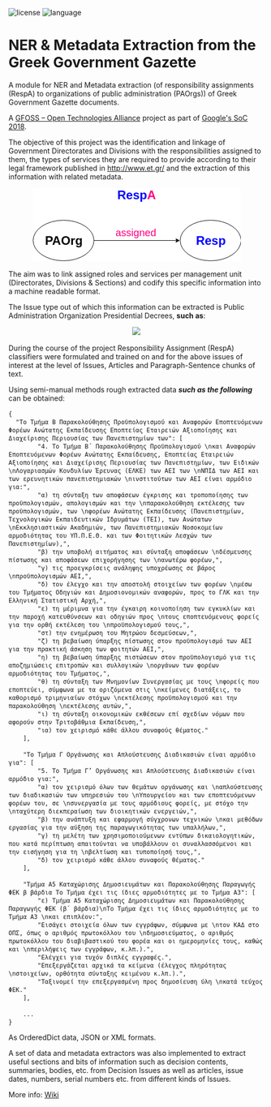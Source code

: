 ![license](https://img.shields.io/badge/License-GPLv3-blue.svg)
![language](https://img.shields.io/badge/python-3.x-green.svg)

# NER & Metadata Extraction from the Greek Government Gazette 
A module for NER and Metadata extraction (of responsibility assignments (RespA) to organizations of public administration (PAOrgs)) of Greek Government Gazette documents.

A [GFOSS – Open Technologies Alliance](https://gfoss.eu/) project as part of [Google's SoC 2018](https://summerofcode.withgoogle.com/).

The objective of this project was the identification and linkage of Government Directorates and Divisions with the responsibilities assigned to them, the types of services they are required to provide according to their legal framework published in http://www.et.gr/ and the extraction of this information with related metadata.

<p align="center">
  <img src="/docs/main_objective_schema.png"/>
</p>

The aim was to link assigned roles and services per management unit (Directorates, Divisions & Sections) and codify this specific information into a machine readable format.

The Issue type out of which this information can be extracted is Public Administration Organization Presidential Decrees, **such as**: 

<p align="center">
  <img src="/docs/PAOrg_Pres_Decree_Example.png"/>
</p>

During the course of the project Responsibility Assignment (RespA) classifiers were formulated and trained on and for the above issues of interest at the level of Issues, Articles and Paragraph-Sentence chunks of text. 

Using semi-manual methods rough extracted data ***such as the following*** can be obtained:

```
{
  "Το Τμήμα Β Παρακολούθησης Προϋπολογισμού και Αναφορών Εποπτευόμενων Φορέων Ανώτατης Εκπαίδευσης Εποπτείας Εταιρειών Αξιοποίησης και Διαχείρισης Περιουσίας των Πανεπιστημίων των": [
        "4. Το Τμήμα Β΄ Παρακολούθησης Προϋπολογισμού \nκαι Αναφορών Εποπτευόμενων Φορέων Ανώτατης Εκπαίδευσης, Εποπτείας Εταιρειών Αξιοποίησης και Διαχείρισης Περιουσίας των Πανεπιστημίων, των Ειδικών \nΛογαριασμών Κονδυλίων Έρευνας (ΕΛΚΕ) των ΑΕΙ των \nΝΠΙΔ των ΑΕΙ και των ερευνητικών πανεπιστημιακών \nινστιτούτων των ΑΕΙ είναι αρμόδιο για:",
        "α) τη σύνταξη των αποφάσεων έγκρισης και τροποποίησης των προϋπολογισμών, απολογισμών και την \nπαρακολούθηση εκτέλεσης των προϋπολογισμών, των \nφορέων Ανώτατης Εκπαίδευσης (Πανεπιστημίων, Τεχνολογικών Εκπαιδευτικών Ιδρυμάτων (ΤΕΙ), των Ανώτατων \nΕκκλησιαστικών Ακαδημιών, των Πανεπιστημιακών Νοσοκομείων αρμοδιότητας του ΥΠ.Π.Ε.Θ. και των Φοιτητικών Λεσχών των Πανεπιστημίων),",
        "β) την υποβολή αιτήματος και σύνταξη αποφάσεων \nδέσμευσης πίστωσης και αποφάσεων επιχορήγησης των \nανωτέρω φορέων,",
        "γ) τις προεγκρίσεις ανάληψης υποχρέωσης σε βάρος \nπροϋπολογισμών ΑΕΙ,",
        "δ) τον έλεγχο και την αποστολή στοιχείων των φορέων \nμέσω του Τμήματος Οδηγιών και Δημοσιονομικών αναφορών, προς το ΓΛΚ και την Ελληνική Στατιστική Αρχή,",
        "ε) τη μέριμνα για την έγκαιρη κοινοποίηση των εγκυκλίων και την παροχή κατευθύνσεων και οδηγιών προς \nτους εποπτευόμενους φορείς για την ορθή εκτέλεση του \nπροϋπολογισμού τους,",
        "στ) την ενημέρωση του Μητρώου δεσμεύσεων,",
        "ζ) τη βεβαίωση ύπαρξης πίστωσης στον προϋπολογισμό των ΑΕΙ για την πρακτική άσκηση των φοιτητών ΑΕΙ,",
        "η) τη βεβαίωση ύπαρξης πιστώσεων στον προϋπολογισμό για τις αποζημιώσεις επιτροπών και συλλογικών \nοργάνων των φορέων αρμοδιότητας του Τμήματος,",
        "θ) τη σύνταξη των Μνημονίων Συνεργασίας με τους \nφορείς που εποπτεύει, σύμφωνα με τα οριζόμενα στις \nκείμενες διατάξεις, το καθορισμό τριμηνιαίων στόχων \nεκτέλεσης προϋπολογισμού και την παρακολούθηση \nεκτέλεσης αυτών,",
        "ι) τη σύνταξη οικονομικών εκθέσεων επί σχεδίων νόμων που αφορούν στην Τριτοβάθμια Εκπαίδευση,",
        "ια) τον χειρισμό κάθε άλλου συναφούς θέματος."
    ],
    
    "Το Τμήμα Γ Οργάνωσης και Απλούστευσης Διαδικασιών είναι αρμόδιο για": [
        "5. Το Τμήμα Γ’ Οργάνωσης και Απλούστευσης Διαδικασιών είναι αρμόδιο για:",
        "α) τον χειρισμό όλων των θεμάτων οργάνωσης και \nαπλούστευσης των διαδικασιών των υπηρεσιών του \nΥπουργείου και των εποπτευόμενων φορέων του, σε \nσυνεργασία με τους αρμόδιους φορείς, με στόχο την \nταχύτερη διεκπεραίωση των διοικητικών ενεργειών,",
        "β) την ανάπτυξη και εφαρμογή σύγχρονων τεχνικών \nκαι μεθόδων εργασίας για την αύξηση της παραγωγικότητας των υπαλλήλων,",
        "γ) τη μελέτη των χρησιμοποιούμενων εντύπων δικαιολογητικών, που κατά περίπτωση απαιτούνται να υποβάλλουν οι συναλλασσόμενοι και την εισήγηση για τη \nβελτίωση και τυποποίησή τους,",
        "δ) τον χειρισμό κάθε άλλου συναφούς θέματος."
    ],
    
    "Τμήμα A5 Καταχώρισης Δημοσιευμάτων και Παρακολούθησης Παραγωγής ΦΕΚ β βάρδια Το Τμήμα έχει τις ίδιες αρμοδιότητες με το Τμήμα Α3": [
        "ε) Τμήμα A5 Καταχώρισης Δημοσιευμάτων και Παρακολούθησης Παραγωγής ΦΕΚ (β΄ βάρδια)\nΤο Τμήμα έχει τις ίδιες αρμοδιότητες με το Τμήμα Α3 \nκαι επιπλέον:",
        "Εισάγει στοιχεία όλων των εγγράφων, σύμφωνα με \nτον ΚΑΔ στο ΟΠΣ, όπως ο αριθμός πρωτοκόλλου του \nδημοσιεύματος, ο αριθμός πρωτοκόλλου του διαβιβαστικού του φορέα και οι ημερομηνίες τους, καθώς και \nπεριλήψεις των εγγράφων, κ.λπ.).",
        "Ελέγχει για τυχόν διπλές εγγραφές.",
        "Επεξεργάζεται αρχικά τα κείμενα (έλεγχος πληρότητας \nστοιχείων, ορθότητα σύνταξης κειμένου κ.λπ.).",
        "Ταξινομεί την επεξεργασμένη προς δημοσίευση ύλη \nκατά τεύχος ΦΕΚ."
    ],
    
    ...
}
```

As OrderedDict data, JSON or XML formats.

A set of data and metadata extractors was also implemented to extract useful sections and bits of information such as decision contents, summaries, bodies, etc. from Decision Issues as well as articles, issue dates, numbers, serial numbers etc. from different kinds of Issues.

More info: [Wiki](https://github.com/eellak/gsoc2018-GG-extraction/wiki)

